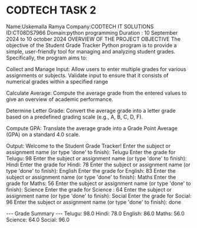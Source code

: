 # CODTECH TASK 2
Name:Uskemalla Ramya
Company:CODTECH IT SOLUTIONS 
ID:CT08DS7966
Domain:python programming
Duration : 10 September 2024 to 10 october 2024
 OVERVIEW OF THE PROJECT 
 OBJECTIVE 
 The objective of the Student Grade Tracker Python program is to provide a simple, user-friendly tool for managing and analyzing student grades.
 Specifically, the program aims to:

Collect and Manage Input: Allow users to enter multiple grades for various assignments or subjects. Validate input to ensure that it consists of numerical grades within a specified range 

Calculate Average: Compute the average grade from the entered values to give an overview of academic performance.

Determine Letter Grade: Convert the average grade into a letter grade based on a predefined grading scale
(e.g., A, B, C, D, F).

Compute GPA:
Translate the average grade into a Grade Point Average (GPA) on a standard 4.0 scale.

Output: Welcome to the Student Grade Tracker! Enter the subject or assignment name (or type 'done' to finish): Telugu
Enter the grade for Telugu: 98
Enter the subject or assignment name (or type 'done' to finish): Hindi
Enter the grade for Hindi: 78
Enter the subject or assignment name (or type 'done' to finish): English
Enter the grade for English: 83
Enter the subject or assignment name (or type 'done' to finish): Maths 
Enter the grade for Maths: 56
Enter the subject or assignment name (or type 'done' to finish): Science
Enter the grade for Science : 64
Enter the subject or assignment name (or type 'done' to finish): Social
Enter the grade for Social: 96
Enter the subject or assignment name (or type 'done' to finish): done

--- Grade Summary --- 
Telugu: 98.0
Hindi: 78.0
English: 86.0
Maths: 56.0
Science: 64.0
Social: 96.0
